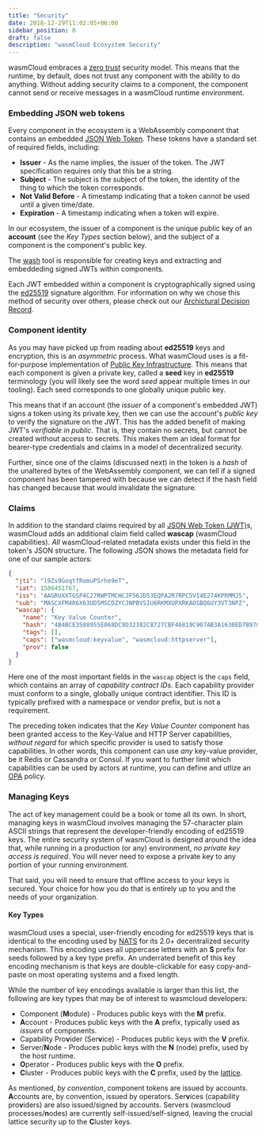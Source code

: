 ```yaml
---
title: "Security"
date: 2018-12-29T11:02:05+06:00
sidebar_position: 0
draft: false
description: "wasmCloud Ecosystem Security"
---
```


wasmCloud embraces a [zero trust](https://en.wikipedia.org/wiki/Zero_trust_networks) security model. This means that the runtime, by default, does not trust any component with the ability to do anything. Without adding security claims to a component, the component cannot send or receive messages in a wasmCloud runtime environment.

### Embedding JSON web tokens

Every component in the ecosystem is a WebAssembly component that contains an embedded [JSON Web Token](https://jwt.io/). These tokens have a standard set of required fields, including:

- **Issuer** - As the name implies, the issuer of the token. The JWT specification requires only that this be a string.
- **Subject** - The subject is the subject of the token, the identity of the thing to which the token corresponds.
- **Not Valid Before** - A timestamp indicating that a token cannot be used until a given time/date.
- **Expiration** - A timestamp indicating when a token will expire.

In our ecosystem, the issuer of a component is the unique public key of an **account** (see the _Key Types_ section below), and the subject of a component is the component's public key.

The [wash](/docs/ecosystem/wash) tool is responsible for creating keys and extracting and embeddeding signed JWTs within components.

Each JWT embedded within a component is cryptographically signed using the [ed25519](https://ed25519.cr.yp.to/) signature algorithm. For information on why we chose this method of security over others, please check out our [Archictural Decision Record](https://wasmcloud.github.io/adr/).

### Component identity

As you may have picked up from reading about **ed25519** keys and encryption, this is an _asymmetric_ process. What wasmCloud uses is a fit-for-purpose implementation of [Public Key Infrastructure](https://en.wikipedia.org/wiki/Public_key_infrastructure). This means that each component is given a private key, called a **seed** key in **ed25519** terminology (you will likely see the word _seed_ appear multiple times in our tooling). Each seed corresponds to one globally unique public key.

This means that if an account (the _issuer_ of a component's embedded JWT) signs a token using its private key, then we can use the account's _public key_ to verify the signature on the JWT. This has the added benefit of making JWT's _verifiable in public_. That is, they contain no secrets, but cannot be created without access to secrets. This makes them an ideal format for bearer-type credentials and claims in a model of decentralized security.

Further, since one of the claims (discussed next) in the token is a _hash_ of the unaltered bytes of the WebAssembly component, we can tell if a signed component has been tampered with because we can detect if the hash field has changed because that would invalidate the signature.

### Claims

In addition to the standard claims required by all [JSON Web Token (JWT)](https://jwt.io/)s, wasmCloud adds an additional claim field called **wascap** (wasmCloud capabilities). _All_ wasmCloud-related metadata exists under this field in the token's JSON structure. The following JSON shows the metadata field for one of our sample actors:

```json
{
  "jti": "l9Zs9GoqtfRomuPSrhe9eT",
  "iat": 1586451767,
  "iss": "AAGRUXXTGSP4C27RWPTMCHCJF56JD53EQPA2R7RPC5VI4E274KPRMMJ5",
  "sub": "MASCXFM4R6X63UD5MSCDZYCJNPBVSIU6RKMXUPXRKAOSBQ6UY3VT3NPZ",
  "wascap": {
    "name": "Key Value Counter",
    "hash": "4B4BCE3588955E068DC9D32382C8727CBF46819C907AB3A1630ED7B97C530D13",
    "tags": [],
    "caps": ["wasmcloud:keyvalue", "wasmcloud:httpserver"],
    "prov": false
  }
}
```

Here one of the most important fields in the `wascap` object is the `caps` field, which contains an array of _capability contract IDs_. Each capability provider must conform to a single, globally unique contract identifier. This ID is typically prefixed with a namespace or vendor prefix, but is not a requirement.

The preceding token indicates that the _Key Value Counter_ component has been granted access to the Key-Value and HTTP Server capabilities, _without regard_ for which specific provider is used to satisfy those capabilities. In other words, this component can use _any_ key-value provider, be it Redis or Cassandra or Consul. If you want to further limit which capabilities can be used by actors at runtime, you can define and utlize an [OPA](https://www.openpolicyagent.org/) policy.

### Managing Keys

The act of key management could be a book or tome all its own. In short, managing keys in wasmCloud involves managing the 57-character plain ASCII strings that represent the developer-friendly encoding of ed25519 keys. The entire security system of wasmCloud is designed around the idea that, while running in a production (or any) environment, _no private key access is required_. You will never need to expose a private key to any portion of your running environment.

That said, you will need to ensure that offline access to your keys is secured. Your choice for how you do that is entirely up to you and the needs of your organization.

#### Key Types

wasmCloud uses a special, user-friendly encoding for ed25519 keys that is identical to the encoding used by [NATS](https://nats.io) for its 2.0+ decentralized security mechanism. This encoding uses all uppercase letters with an **S** prefix for seeds followed by a key type prefix. An underrated benefit of this key encoding mechanism is that keys are double-clickable for easy copy-and-paste on most operating systems and a fixed length.

While the number of key encodings available is larger than this list, the following are key types that may be of interest to wasmcloud developers:

- Component (**M**odule) - Produces public keys with the **M** prefix.
- **A**ccount - Produces public keys with the **A** prefix, typically used as _issuers_ of components.
- Capability Pro**v**ider (Ser**v**ice) - Produces public keys with the **V** prefix.
- Server/**N**ode - Produces public keys with the **N** (node) prefix, used by the host runtime.
- **O**perator - Produces public keys with the **O** prefix.
- **C**luster - Produces public keys with the **C** prefix, used by the [lattice](/docs/reference/glossary#lattice).

As mentioned, _by convention_, component tokens are issued by accounts. **A**ccounts are, by convention, issued by operators. Ser**v**ices (capability pro**v**iders) are also issued/signed by accounts. Servers (wasmcloud processes/**n**odes) are currently self-issued/self-signed, leaving the crucial lattice security up to the **C**luster keys.
